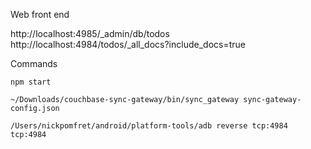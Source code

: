 Web front end

http://localhost:4985/_admin/db/todos
http://localhost:4984/todos/_all_docs?include_docs=true

Commands

    npm start

    ~/Downloads/couchbase-sync-gateway/bin/sync_gateway sync-gateway-config.json

    /Users/nickpomfret/android/platform-tools/adb reverse tcp:4984 tcp:4984
